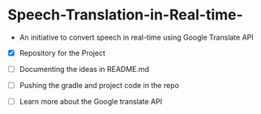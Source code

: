# Speech-Translation-in-Real-time-

- An initiative to convert speech in real-time using Google Translate API

- [x]  Repository for the Project
- [ ]  Documenting the ideas in README.md
- [ ]  Pushing the gradle and project code in the repo
- [ ]  Learn more about the Google translate API




